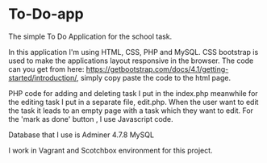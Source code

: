 # To-Do-app

The simple To Do Application for the school task.

In this application I'm using HTML, CSS, PHP and MySQL. CSS bootstrap is used to make the applications layout responsive in the browser. The code can you get from here: https://getbootstrap.com/docs/4.1/getting-started/introduction/, simply copy paste the code to the html page.

PHP code for adding and deleting task I put in the index.php meanwhile for the editing task I put in a separate file, edit.php. When the user want to edit the task it leads to an empty page with a task which they want to edit. For the 'mark as done' button , I use Javascript code.

Database that I use is Adminer 4.7.8 MySQL

I work in Vagrant and Scotchbox environment for this project.
